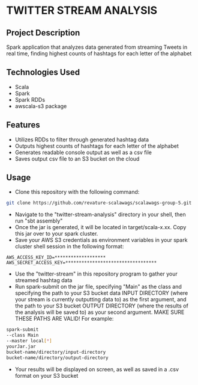 # TWITTER STREAM ANALYSIS #

## Project Description ##
Spark application that analyzes data generated from streaming Tweets in real time, finding highest counts of hashtags for each letter of the alphabet 

## Technologies Used ##
- Scala
- Spark
- Spark RDDs
- awscala-s3 package

## Features ##
- Utilizes RDDs to filter through generated hashtag data
- Outputs highest counts of hashtags for each letter of the alphabet
- Generates readable console output as well as a csv file
- Saves output csv file to an S3 bucket on the cloud

## Usage ##
- Clone this repository with the following command:
```bash
git clone https://github.com/revature-scalawags/scalawags-group-5.git
```
- Navigate to the "twitter-stream-analysis" directory in your shell, then run "sbt assembly"
- Once the jar is generated, it will be located in target/scala-x.xx. Copy this jar over to your spark cluster.
- Save your AWS S3 credentials as environment variables in your spark cluster shell session in the following format:
```
AWS_ACCESS_KEY_ID=*******************
AWS_SECRET_ACCESS_KEY=**********************************
```
- Use the "twitter-stream" in this repository program to gather your streamed hashtag data
- Run spark-submit on the jar file, specifying "Main" as the class and specifying the path to your S3 bucket data INPUT DIRECTORY (where your stream is currently outputting data to) as the first argument, and the path to your S3 bucket OUTPUT DIRECTORY (where the results  of the analysis will be saved to) as your second argument. MAKE SURE THESE PATHS ARE VALID! For example:
```bash
spark-submit  
--class Main 
--master local[*] 
yourJar.jar 
bucket-name/directory/input-directory 
bucket-name/directory/output-directory
```
- Your results will be displayed on screen, as well as saved in a .csv format on your S3 bucket